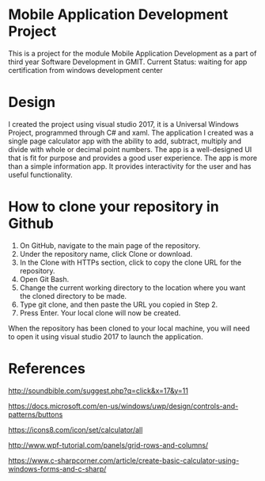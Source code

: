 # Mobile Application Development Project
This is a project for the module Mobile Application Development as a part of third year Software Development in GMIT. 
Current Status: waiting for app certification from windows development center

# Design
I created the project using visual studio 2017, it is a Universal Windows Project, programmed through C# and xaml. The application I created was a single page calculator app with the ability to add, subtract, multiply and divide with whole or decimal point numbers.
The app is a well-designed UI that is fit for purpose and provides a good user experience. The app is more than a simple information app. It provides interactivity for the user and has useful functionality. 

# How to clone your repository in Github
1. On GitHub, navigate to the main page of the repository.
2. Under the repository name, click Clone or download.
3. In the Clone with HTTPs section, click to copy the clone URL for the repository.
4. Open Git Bash.
5. Change the current working directory to the location where you want the cloned directory to be made.
6. Type git clone, and then paste the URL you copied in Step 2.
7. Press Enter. Your local clone will now be created.

When the repository has been cloned to your local machine, you will need to open it using visual studio 2017 to launch the application.

# References
http://soundbible.com/suggest.php?q=click&x=17&y=11

https://docs.microsoft.com/en-us/windows/uwp/design/controls-and-patterns/buttons

https://icons8.com/icon/set/calculator/all

http://www.wpf-tutorial.com/panels/grid-rows-and-columns/

https://www.c-sharpcorner.com/article/create-basic-calculator-using-windows-forms-and-c-sharp/
